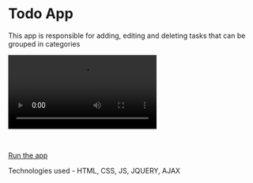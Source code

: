 # Todo App

<span>This app is responsible for adding, editing and deleting tasks that can be grouped in categories</span> <br>

![Demo](assets/Todo-project.mp4)

<br>

<a href="https://hossanna.github.io/TODO-jquery">Run the app</a>


<span>Technologies used - HTML, CSS, JS, JQUERY, AJAX </span>

